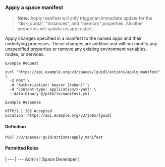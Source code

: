 ### Apply a space manifest
> **Note:** Apply manifest will only trigger an immediate update for the "disk_quota", "instances", and "memory" properties. All other properties will update on app restart.

Apply changes specified in a manifest to the named apps and their underlying processes. These changes are additive and will not modify any unspecified properties or remove any existing environment variables, routes, or services.

```
Example Request
```

```shell
curl "https://api.example.org/v3/spaces/[guid]/actions/apply_manifest" \
  -X POST \
  -H "Authorization: bearer [token]" \
  -H "Content-type: application/x-yaml" \
  --data-binary @/path/to/manifest.yml
```

```
Example Response
```

```http
HTTP/1.1 202 Accepted
Location: https://api.example.org/v3/jobs/[guid]
```

#### Definition
`POST /v3/spaces/:guid/actions/apply_manifest`

#### Permitted Roles
 |
--- | ---
Admin |
Space Developer |

